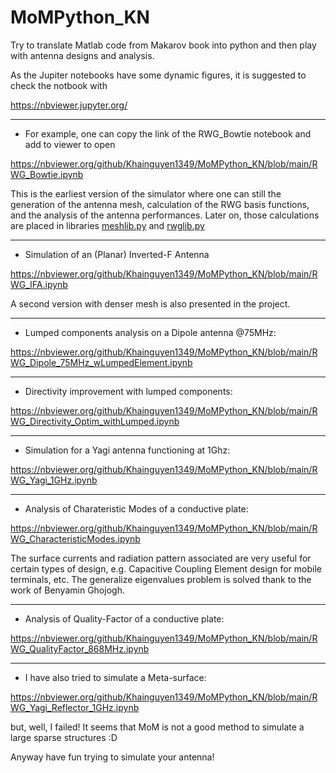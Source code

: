 # MoMPython_KN
Try to translate Matlab code from Makarov book into python and then play with antenna designs and analysis.

As the Jupiter notebooks have some dynamic figures, it is suggested to check the notbook with

https://nbviewer.jupyter.org/

______________________________________________________________________________________

* For example, one can copy the link of the RWG_Bowtie notebook and add to viewer to open

https://nbviewer.org/github/Khainguyen1349/MoMPython_KN/blob/main/RWG_Bowtie.ipynb

This is the earliest version of the simulator where one can still the generation of the antenna mesh, calculation of the RWG basis functions, and the analysis of the antenna performances. Later on, those calculations are placed in libraries [meshlib.py](./meshlib.py) and [rwglib.py](./rwglib.py)
______________________________________________________________________________________

* Simulation of an (Planar) Inverted-F Antenna

https://nbviewer.org/github/Khainguyen1349/MoMPython_KN/blob/main/RWG_IFA.ipynb

A second version with denser mesh is also presented in the project.

______________________________________________________________________________________


* Lumped components analysis on a Dipole antenna @75MHz:

https://nbviewer.org/github/Khainguyen1349/MoMPython_KN/blob/main/RWG_Dipole_75MHz_wLumpedElement.ipynb

______________________________________________________________________________________


* Directivity improvement with lumped components:

https://nbviewer.org/github/Khainguyen1349/MoMPython_KN/blob/main/RWG_Directivity_Optim_withLumped.ipynb

______________________________________________________________________________________


* Simulation for a Yagi antenna functioning at 1Ghz:

https://nbviewer.org/github/Khainguyen1349/MoMPython_KN/blob/main/RWG_Yagi_1GHz.ipynb

______________________________________________________________________________________


* Analysis of Charateristic Modes of a conductive plate:

https://nbviewer.org/github/Khainguyen1349/MoMPython_KN/blob/main/RWG_CharacteristicModes.ipynb

The surface currents and radiation pattern associated are very useful for certain types of design, e.g. Capacitive Coupling Element design for mobile terminals, etc. The generalize eigenvalues problem is solved thank to the work of Benyamin Ghojogh.

______________________________________________________________________________________


* Analysis of Quality-Factor of a conductive plate:

https://nbviewer.org/github/Khainguyen1349/MoMPython_KN/blob/main/RWG_QualityFactor_868MHz.ipynb

______________________________________________________________________________________


* I have also tried to simulate a Meta-surface:

https://nbviewer.org/github/Khainguyen1349/MoMPython_KN/blob/main/RWG_Yagi_Reflector_1GHz.ipynb

but, well, I failed! It seems that MoM is not a good method to simulate a large sparse structures :D


Anyway have fun trying to simulate your antenna!
